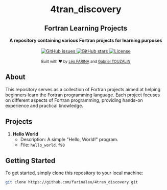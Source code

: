 
<h1 align="center">4tran_discovery</h1>
<h2 align="center">Fortran Learning Projects</h2>


<div align="center">
  <strong>A repository containing various Fortran projects for learning purposes</strong>
</div>

<br>

<div align="center">
  <!-- Replace with your badges -->
  <a href="https://github.com/farinaleo/4tran_discovery/issues">
    <img src="https://img.shields.io/github/issues/farinaleo/4tran_discovery.svg" alt="GitHub issues" />
  </a>
  <a href="https://github.com/farinaleo/4tran_discovery/stargazers">
    <img src="https://img.shields.io/github/stars/farinaleo/4tran_discovery.svg" alt="GitHub stars" />
  </a>
  <a href="https://github.com/farinaleo/4tran_discovery/blob/main/LICENSE">
    <img src="https://img.shields.io/github/license/farinaleo/4tran_discovery.svg" alt="License" />
  </a>
</div>

<br>

<div align="center">
  <sub>Built with ❤︎ by <a href="https://github.com/farinaleo">Léo FARINA</a> and <a href="https://github.com/TheEmperorPenguin">Gabriel TOUZALIN</a></sub>
</div>

## About

This repository serves as a collection of Fortran projects aimed at helping beginners learn the Fortran programming language. Each project focuses on different aspects of Fortran programming, providing hands-on experience and practical knowledge.

## Projects

1. **Hello World**
   - Description: A simple "Hello, World!" program.
   - File: `hello_world.f90`

## Getting Started

To get started, simply clone this repository to your local machine:

```bash
git clone https://github.com/farinaleo/4tran_discovery.git
```
